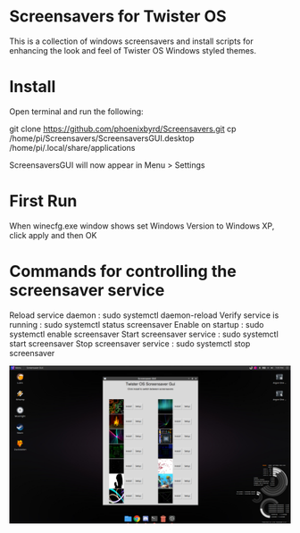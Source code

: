 # Screensavers for Twister OS
This is a collection of windows screensavers and install scripts for enhancing the look and feel of Twister OS Windows styled themes.

# Install

Open terminal and run the following:

git clone https://github.com/phoenixbyrd/Screensavers.git
cp /home/pi/Screensavers/ScreensaversGUI.desktop /home/pi/.local/share/applications

ScreensaversGUI will now appear in Menu > Settings

# First Run

When winecfg.exe window shows set Windows Version to Windows XP, click apply and then OK

# Commands for controlling the screensaver service

Reload service daemon         : sudo systemctl daemon-reload
Verify service is running     : sudo systemctl status screensaver
Enable on startup             : sudo systemctl enable screensaver
Start screensaver service     : sudo systemctl start screensaver
Stop screensaver service      : sudo systemctl stop screensaver

![Screensavers GUI](screensaversgui.png)